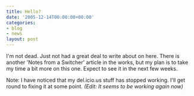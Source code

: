 ```yaml
---
title: Hello?
date: '2005-12-14T00:00:00+00:00'
categories:
- blog
- news
layout: post
---
```


I'm not dead.  Just not had a great deal to write about on here.  There is another 'Notes from a Switcher' article in the works, but my plan is to take my time a bit more on this one.  Expect to see it in the next few weeks.

Note: I have noticed that my del.icio.us stuff has stopped working.  I'll get round to fixing it at some point.  <em>(Edit: It seems to be working again now)</em>




